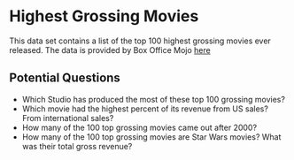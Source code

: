 # Highest Grossing Movies

This data set contains a list of the top 100
highest grossing movies ever released.  The 
data is provided by Box Office 
Mojo [here](http://www.boxofficemojo.com/alltime/world/)

## Potential Questions
 - Which Studio has produced the most of these top 100 grossing movies?
 - Which movie had the highest percent of its revenue
   from US sales?  From international sales?
 - How many of the 100 top grossing movies came out after 2000?
 - How many of the 100 top grossing movies are Star Wars
   movies?  What was their total gross revenue?
 
